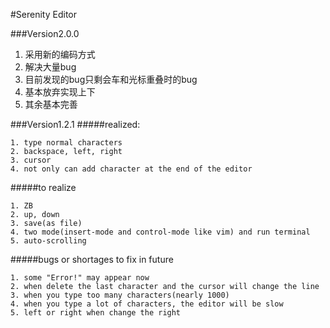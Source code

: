 #Serenity Editor

###Version2.0.0
1. 采用新的编码方式
2. 解决大量bug
3. 目前发现的bug只剩会车和光标重叠时的bug
4. 基本放弃实现上下
5. 其余基本完善

###Version1.2.1
#####realized:
~~~
1. type normal characters
2. backspace, left, right
3. cursor
4. not only can add character at the end of the editor
~~~
#####to realize
~~~
1. ZB
2. up, down
3. save(as file)
4. two mode(insert-mode and control-mode like vim) and run terminal
5. auto-scrolling
~~~
#####bugs or shortages to fix in future
~~~
1. some "Error!" may appear now
2. when delete the last character and the cursor will change the line
3. when you type too many characters(nearly 1000)
4. when you type a lot of characters, the editor will be slow
5. left or right when change the right
~~~